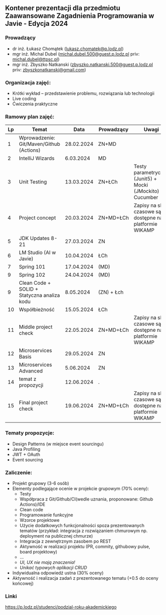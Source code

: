 ## Kontener prezentacji dla przedmiotu Zaawansowane Zagadnienia Programowania w Javie - Edycja 2024

### Prowadzący
- dr inż. Łukasz Chomątek (lukasz.chomatek@p.lodz.pl)
- mgr inż. Michal Dubel (michal.dubel.500@guest.p.lodz.pl priv: michal.dubel@ttpsc.pl)
- mgr inż. Zbyszko Natkanski (zbyszko.natkanski.500@guest.p.lodz.pl priv: zbyszkonatkanski@gmail.com)

### Organizacja zajęć:
- Krótki wykład – przedstawienie problemu, rozwiązania lub technologii
- Live coding
- Ćwiczenia praktyczne

### Ramowy plan zajęć: 
Lp | Temat | Data | Prowadzący | Uwagi
--- | --- | --- | --- | --- 
1 | Wprowadzenie: Git/Maven/Github (Actions) | 28.02.2024 | ZN+MD |
2 | IntelliJ Wizards | 6.03.2024 | MD |
3 | Unit Testing  | 13.03.2024 | ZN+ŁCh | Testy parametryczne (Junit5) + Mocki (JMockito) + Cucumber 
4 | Project concept | 20.03.2024 | ZN+MD+ŁCh | Zapisy na sloty czasowe są dostępne na platformie WIKAMP
5 | JDK Updates 8-21 | 27.03.2024 | ZN |
6 | LM Studio (AI w Javie) | 10.04.2024 | ŁCh | 
7 | Spring 101 | 17.04.2024 | (MD) |
9 | Spring 102 | 24.04.2024 | (MD) |
9 | Clean Code + SOLID + Statyczna analiza kodu | 8.05.2024 |(ZN) + Łch | 
10 | Współbieżność | 15.05.2024 | ŁCh |
11 | Middle project check | 22.05.2024 | ZN+MD+ŁCh | Zapisy na sloty czasowe są dostępne na platformie WIKAMP
12 | Microservices Basis | 29.05.2024 | ZN | 
13 | Microservices Advanced | 5.06.2024 | ZN |
14 | temat z propozycji | 12.06.2024 | . |
15 | Final project check | 19.06.2024 | ZN+MD+ŁCh | Zapisy na sloty czasowe są dostępne na platformie WIKAMP

### Tematy propozycje:
- Design Patterns (w miejsce event sourcingu)
- Java Profiling
- JWT + OAuth
- Event sourcing

### Zaliczenie:
- Projekt grupowy (3-6 osób)
- Elementy podlegające ocenie w projekcie grupowym (70% oceny):
  - Testy
  - Współpraca z Git/Github/CI(wedle uznania, proponowane: Github Actions)/IDE
  - Clean code
  - Programowanie funkcyjne
  - Wzorce projektowe
  - Użycie dodatkowych funkcjonalności spoza prezentowanych tematów (przykład: integracja z rozwiązaniem chmurowym np. deployment na publicznej chmurze)
  - Integracja z zewnętrznym zasobem po REST
  - Aktywność w realizacji projektu (PR, commity, githubowy pulse, board projektowy)
  - ...
  - *UI, UX nie mają znaczenia!*
  - *Unikać typowych aplikacji CRUD*
- Indywidualna odpowiedź ustna (30% oceny)
- Aktywność i realizacja zadań z prezentowanego tematu (+0.5 do oceny końcowej)

### Linki
https://p.lodz.pl/studenci/podzial-roku-akademickiego
